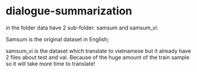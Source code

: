 # dialogue-summarization
in the folder data have 2 sub-folder: samsum and samsum_vi.

Samsum is the original dataset in English;

samsum_vi is the dataset which translate to vietnamese but it already have 2 files about test and val. Because of the huge amount of the train sample so it will take more time to translate!
